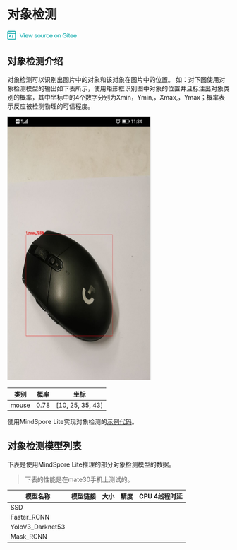 ﻿# 对象检测

<a href="https://gitee.com/mindspore/docs/blob/r1.0/docs/note/source_zh_cn/object_detection.md" target="_blank"><img src="./_static/logo_source.png"></a>

## 对象检测介绍

对象检测可以识别出图片中的对象和该对象在图片中的位置。 如：对下图使用对象检测模型的输出如下表所示，使用矩形框识别图中对象的位置并且标注出对象类别的概率，其中坐标中的4个数字分别为Xmin，Ymin,，Xmax,，Ymax；概率表示反应被检测物理的可信程度。

![image_classification](images/object_detection.png)

| 类别  | 概率 | 坐标             |
| ----- | ---- | ---------------- |
| mouse | 0.78 | [10, 25, 35, 43] |

使用MindSpore Lite实现对象检测的[示例代码](https://gitee.com/mindspore/mindspore/tree/master/model_zoo/official/lite/object_detection)。

## 对象检测模型列表

下表是使用MindSpore Lite推理的部分对象检测模型的数据。

> 下表的性能是在mate30手机上测试的。

| 模型名称               | 模型链接 | 大小 | 精度 | CPU 4线程时延 |
|-----------------------|----------|----------|----------|-----------|
| SSD |         |         |         |          |
| Faster_RCNN |          |         |         |          |
| YoloV3_Darknet53 | |  |  |  |
| Mask_RCNN | |  |  |  |

